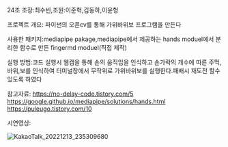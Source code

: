 24조
조장:최수빈,조원:이준혁,김동하,이윤형

프로젝트 개요: 파이썬의 오픈cv를 통해 가위바위보 프로그램을 만든다

사용한 패키지:mediapipe pakage,mediapipe에서 제공하는 hands moduel에서 분리한 함수로 만든 fingermd moduel(직접 제작)

실행 방법:코드 실행시 웹캠을 통해 손의 움직임을 인식하고 
손가락의 개수에 따른 주먹,바위,보를 인식하여 
터미널창에서 무작위로 가위바위보를 실행한다.패배시 재도전 할수 있도록 하였다

참고자료:
https://no-delay-code.tistory.com/5
https://google.github.io/mediapipe/solutions/hands.html
https://puleugo.tistory.com/10

시연영상:


![KakaoTalk_20221213_235309680](https://user-images.githubusercontent.com/85217336/207366604-9e1cca38-5c18-49c7-9a3e-cffcc2f244f4.gif)
